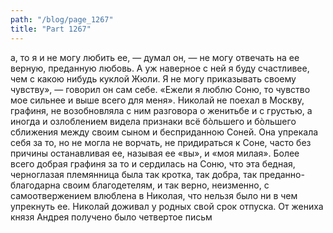 ```yaml
---
path: "/blog/page_1267"
title: "Part 1267"
---
```


а, то я и не могу любить ее, — думал он, — не могу отвечать на ее верную, преданную любовь. А уж наверное с ней я буду счастливее, чем с какою нибудь куклой Жюли. Я не могу приказывать своему чувству», — говорил он сам себе. «Ежели я люблю Соню, то чувство мое сильнее и выше всего для меня».
Николай не поехал в Москву, графиня, не возобновляла с ним разговора о женитьбе и с грустью, а иногда и озлоблением видела признаки всё бòльшего и бòльшего сближения между своим сыном и бесприданною Соней. Она упрекала себя за то, но не могла не ворчать, не придираться к Соне, часто без причины останавливая ее, называя ее «вы», и «моя милая». Более всего добрая графиня за то и сердилась на Соню, что эта бедная, черноглазая племянница была так кротка, так добра, так преданно-благодарна своим благодетелям, и так верно, неизменно, с самоотвержением влюблена в Николая, что нельзя было ни в чем упрекнуть ее.
Николай доживал у родных свой срок отпуска. От жениха князя Андрея получено было четвертое письм
